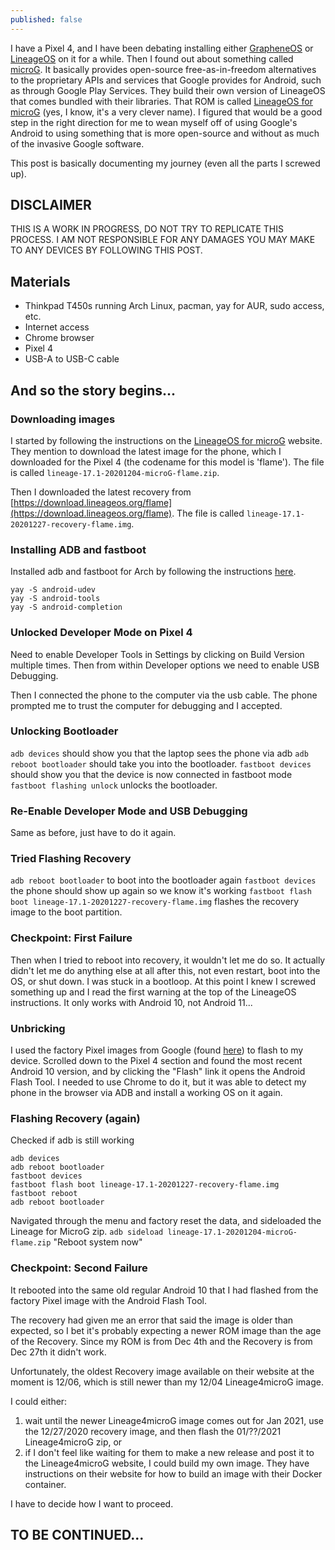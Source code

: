 ```yaml
---
published: false
---
```

I have a Pixel 4, and I have been debating installing either [GrapheneOS](https://grapheneos.org/) or [LineageOS](https://lineageos.org/) on it for a while. Then I found out about something called [microG](https://microg.org/). It basically provides open-source free-as-in-freedom alternatives to the proprietary APIs and services that Google provides for Android, such as through Google Play Services. They build their own version of LineageOS that comes bundled with their libraries. That ROM is called [LineageOS for microG](https://lineage.microg.org/) (yes, I know, it's a very clever name). I figured that would be a good step in the right direction for me to wean myself off of using Google's Android to using something that is more open-source and without as much of the invasive Google software.

This post is basically documenting my journey (even all the parts I screwed up).

## DISCLAIMER
THIS IS A WORK IN PROGRESS, DO NOT TRY TO REPLICATE THIS PROCESS. I AM NOT RESPONSIBLE FOR ANY DAMAGES YOU MAY MAKE TO ANY DEVICES BY FOLLOWING THIS POST.

## Materials
- Thinkpad T450s running Arch Linux, pacman, yay for AUR, sudo access, etc.
- Internet access
- Chrome browser
- Pixel 4
- USB-A to USB-C cable

## And so the story begins...
### Downloading images
I started by following the instructions on the [LineageOS for microG](https://lineage.microg.org/) website. They mention to download the latest image for the phone, which I downloaded for the Pixel 4 (the codename for this model is 'flame'). The file is called `lineage-17.1-20201204-microG-flame.zip`.

Then I downloaded the latest recovery from [https://download.lineageos.org/flame](https://download.lineageos.org/flame). The file is called `lineage-17.1-20201227-recovery-flame.img`.

### Installing ADB and fastboot
Installed adb and fastboot for Arch by following the instructions [here](https://wiki.archlinux.org/index.php/Android_Debug_Bridge).
```shell
yay -S android-udev
yay -S android-tools
yay -S android-completion
```

### Unlocked Developer Mode on Pixel 4
Need to enable Developer Tools in Settings by clicking on Build Version multiple times. Then from within Developer options we need to enable USB Debugging.

Then I connected the phone to the computer via the usb cable. The phone prompted me to trust the computer for debugging and I accepted.

### Unlocking Bootloader
`adb devices` should show you that the laptop sees the phone via adb
`adb reboot bootloader` should take you into the bootloader.
`fastboot devices` should show you that the device is now connected in fastboot mode
`fastboot flashing unlock` unlocks the bootloader.

### Re-Enable Developer Mode and USB Debugging
Same as before, just have to do it again.

### Tried Flashing Recovery
`adb reboot bootloader` to boot into the bootloader again
`fastboot devices` the phone should show up again so we know it's working
`fastboot flash boot lineage-17.1-20201227-recovery-flame.img` flashes the recovery image to the boot partition.

### Checkpoint: First Failure
Then when I tried to reboot into recovery, it wouldn't let me do so. It actually didn't let me do anything else at all after this, not even restart, boot into the OS, or shut down. I was stuck in a bootloop. At this point I knew I screwed something up and I read the first warning at the top of the LineageOS instructions. It only works with Android 10, not Android 11...

### Unbricking
I used the factory Pixel images from Google (found [here](https://developers.google.com/android/images)) to flash to my device. Scrolled down to the Pixel 4 section and found the most recent Android 10 version, and by clicking the "Flash" link it opens the Android Flash Tool. I needed to use Chrome to do it, but it was able to detect my phone in the browser via ADB and install a working OS on it again.

### Flashing Recovery (again)
Checked if adb is still working
```shell
adb devices
adb reboot bootloader
fastboot devices
fastboot flash boot lineage-17.1-20201227-recovery-flame.img
fastboot reboot
adb reboot bootloader
```
Navigated through the menu and factory reset the data, and sideloaded the Lineage for MicroG zip.
`adb sideload lineage-17.1-20201204-microG-flame.zip`
"Reboot system now"

### Checkpoint: Second Failure
It rebooted into the same old regular Android 10 that I had flashed from the factory Pixel image with the Android Flash Tool.

The recovery had given me an error that said the image is older than expected, so I bet it's probably expecting a newer ROM image than the age of the Recovery. Since my ROM is from Dec 4th and the Recovery is from Dec 27th it didn't work.

Unfortunately, the oldest Recovery image available on their website at the moment is 12/06, which is still newer than my 12/04 Lineage4microG image.

I could either:
1. wait until the newer Lineage4microG image comes out for Jan 2021, use the 12/27/2020 recovery image, and then flash the 01/??/2021 Lineage4microG zip, or
2. if I don't feel like waiting for them to make a new release and post it to the Lineage4microG website, I could build my own image. They have instructions on their website for how to build an image with their Docker container.

I have to decide how I want to proceed.

## TO BE CONTINUED...